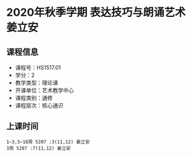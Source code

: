 # 2020年秋季学期 表达技巧与朗诵艺术 姜立安






## 课程信息

- 课程号：HS1517.01
- 学分：2
- 教学类型：理论课
- 开课单位：艺术教学中心
- 课程类别：通修
- 课程层次：核心通识

## 上课时间

```
1~3,5~18周 5207 :3(11,12) 姜立安
3周 5207 :7(11,12) 姜立安
```


